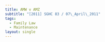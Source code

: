 ```yaml
---
title: AMW v AMZ
subtitle: "[2011] SGHC 83 / 07\_April\_2011"
tags:
  - Family Law
  - Maintenance
layout: single
---
```


